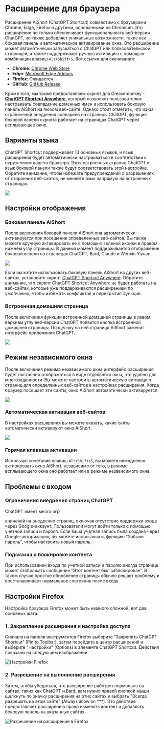 # Расширение для браузера

Расширение AiShort (ChatGPT Shortcut) совместимо с браузерами Chrome, Edge, Firefox и другими, основанными на Chromium. Это расширение не только обеспечивает функциональность веб-версии ChatGPT, но также добавляет уникальные возможности, такие как боковая панель и автоматическое активирование окна. Это расширение может автоматически запускаться с ChatGPT или пользовательской страницей, а также поддерживает ручную активацию с помощью комбинации клавиш `Alt+Shift+S`. Вот ссылки для скачивания:

- **Chrome**: [Chrome Web Store](https://chrome.google.com/webstore/detail/chatgpt-shortcut/blcgeoojgdpodnmnhfpohphdhfncblnj)
- **Edge**: [Microsoft Edge Addons](https://microsoftedge.microsoft.com/addons/detail/chatgpt-shortcut/hnggpalhfjmdhhmgfjpmhlfilnbmjoin)
- **Firefox**: Ожидается
- **GitHub**: [GitHub Release](https://github.com/rockbenben/ChatGPT-Shortcut/releases/latest)

Кроме того, мы также предоставляем скрипт для Greasemonkey - [**ChatGPT Shortcut Anywhere**](https://greasyfork.org/scripts/482907-chatgpt-shortcut-anywhere), который позволяет пользователям настраивать совпадение доменных имен и использовать боковую панель AiShort на любом веб-сайте. Однако стоит отметить, что из-за ограничений внедрения сценариев на страницы ChatGPT, функция боковой панели скрипта работает на страницах ChatGPT через всплывающее окно.

## Варианты языка

ChatGPT Shortcut поддерживает 13 основных языков, и язык расширения будет автоматически настраиваться в соответствии с окружением вашего браузера. Язык встроенных страниц ChatGPT и язык боковой панели также будут соответствовать этой настройке. Обратите внимание, чтобы избежать предупреждений о разрешениях от сторонних веб-сайтов, не меняйте язык напрямую на встроенных страницах.

![](https://img.newzone.top/2023-12-23-12-04-29.png?imageMogr2/format/webp)

## Настройки отображения

### Боковая панель AiShort

После включения боковой панели AiShort она автоматически активируется при посещении определенных веб-сайтов. Вы также можете вручную активировать ее с помощью зеленой иконки в правом нижнем углу страницы. В данный момент поддерживается отображение боковой панели на страницах ChatGPT, Bard, Claude и Wenxin Yiyuan.

![](https://img.newzone.top/2023-12-23-04-16-15.gif?imageMogr2/format/webp)

Если вы хотите использовать боковую панель AiShort на других веб-сайтах, установите скрипт [ChatGPT Shortcut Anywhere](https://greasyfork.org/scripts/482907-chatgpt-shortcut-anywhere). Обратите внимание, что скрипт ChatGPT Shortcut Anywhere не будет работать на веб-сайтах, которые уже поддерживаются расширением по умолчанию, чтобы избежать конфликтов и перекрытия функций.

### Встроенная домашняя страница

После включения функции встроенной домашней страницы в левом верхнем углу веб-версии ChatGPT появится кнопка встроенной домашней страницы. По щелчку на ней страница AiShort заменит интерфейс приложения ChatGPT.

![](https://img.newzone.top/ai/2023-12-22-19-40-15.png?imageMogr2/format/webp)

## Режим независимого окна

После включения режима независимого окна интерфейс расширения будет постоянно отображаться в виде отдельного окна, что удобно для многозадачности. Вы можете настроить автоматическую активацию страниц для определенных веб-сайтов в настройках расширения. Когда браузер посещает эти сайты, окно AiShort автоматически активируется.

![](https://img.newzone.top/2023-12-23-12-07-09.png?imageMogr2/format/webp)

### Автоматическая активация веб-сайтов

В настройках расширения вы можете указать, какие сайты автоматически активируют окно AiShort.

![](https://img.newzone.top/2023-12-23-12-09-51.png?imageMogr2/format/webp)

### Горячая клавиша активации

Используя сочетание клавиш `Alt+Shift+S`, вы можете немедленно активировать окно AiShort, независимо от того, в режиме всплывающего окна оно работает или в режиме независимого окна.

## Проблемы с входом

### Ограничения внедрения страниц ChatGPT

ChatGPT имеет много огр

аничений на внедрение страниц, включая отсутствие поддержки входа через Google-аккаунт. Пользователи могут войти только с помощью учетной записи и пароля. Если ваша учетная запись была создана через Google-авторизацию, вы можете использовать функцию "Забыли пароль", чтобы настроить новый пароль.

### Подсказка о блокировке контента

При использовании входа по учетной записи и паролю иногда страница может отображать сообщение "Этот контент был заблокирован". В таком случае простое обновление страницы обычно решает проблему и восстанавливает нормальное состояние после входа.

## Настройки Firefox

Настройка браузера Firefox может быть немного сложной, вот два основных шага:

### 1. Закрепление расширения и настройка доступа

Сначала на панели инструментов Firefox выберите "Закрепить ChatGPT Shortcut" (Pin to Toolbar), затем перейдите в центр расширений и выберите "Настройки" (Options) в элементе ChatGPT Shortcut. Действия показаны на следующем изображении:

![Настройки Firefox](https://img.newzone.top/2023-12-25-05-51-47.png?imageMogr2/format/webp)

### 2. Разрешение на выполнение расширения

Затем, чтобы убедиться, что расширение работает нормально на сайтах, таких как ChatGPT и Bard, вам нужно правой кнопкой мыши щелкнуть по значку расширения на этих сайтах и выбрать "Всегда разрешать на этом сайте" (Always allow on ***). Это действие предоставляет расширению право изменять контент и добавлять боковую панель на указанных сайтах.

![Разрешение на расширение в Firefox](https://img.newzone.top/2023-12-25-05-59-48.png?imageMogr2/format/webp)
